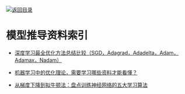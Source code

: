 [![返回目录](https://parg.co/UGo)](https://github.com/wxyyxc1992/Awesome-Reference) 
 
 
# 模型推导资料索引

- [深度学习最全优化方法总结比较（SGD，Adagrad，Adadelta，Adam，Adamax，Nadam）](https://zhuanlan.zhihu.com/p/22252270)

- [机器学习中的优化理论，需要学习哪些资料才能看懂？](https://www.zhihu.com/question/25120338)

- [从梯度下降到拟牛顿法：盘点训练神经网络的五大学习算法](https://zhuanlan.zhihu.com/p/25703402)